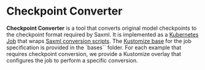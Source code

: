 # Checkpoint Converter


**Checkpoint Converter** is a tool that converts original model checkpoints to the checkpoint format required by Saxml. It is implemented as a [Kubernetes Job](https://kubernetes.io/docs/concepts/workloads/controllers/job/) that wraps [Saxml conversion scripts](https://github.com/google/saxml/tree/main/saxml/tools). The [Kustomize base](https://kubernetes.io/docs/tasks/manage-kubernetes-objects/kustomization/#bases-and-overlays) for the job specification is provided in the `bases`` folder. For each example that requires checkpoint conversion, we provide a Kustomize overlay that configures the job to perform a specific conversion.

